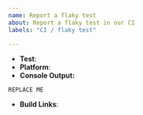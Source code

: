 ```yaml
---
name: Report a flaky test
about: Report a flaky test in our CI
labels: "CI / flaky test"

---
```


<!--
Thank you for reporting a flaky test.

Flaky tests are tests that fail occaisonally in Node.js CI, but not consistently
enough to block PRs from landing, or that are failing in CI jobs or test modes
that are not run for every PR.

Please fill in as much of the template below as you're able.

Test: The test that is flaky - e.g. `test-fs-stat-bigint`
Platform: The platform the test is flaky on - e.g. `macos` or `linux`
Console Output: A pasted console output from a failed CI job showing the whole
failure of the test
Build Links: Links to builds affected by the flaky test

If any investigation has been done, please include any information found, such
as how consistently the test fails, whether the failure could be reproduced
locally, when the test started failing, or anything else you think is relevant.
-->

* **Test**:
* **Platform**:
* **Console Output:**
```
REPLACE ME
```
* **Build Links**:
